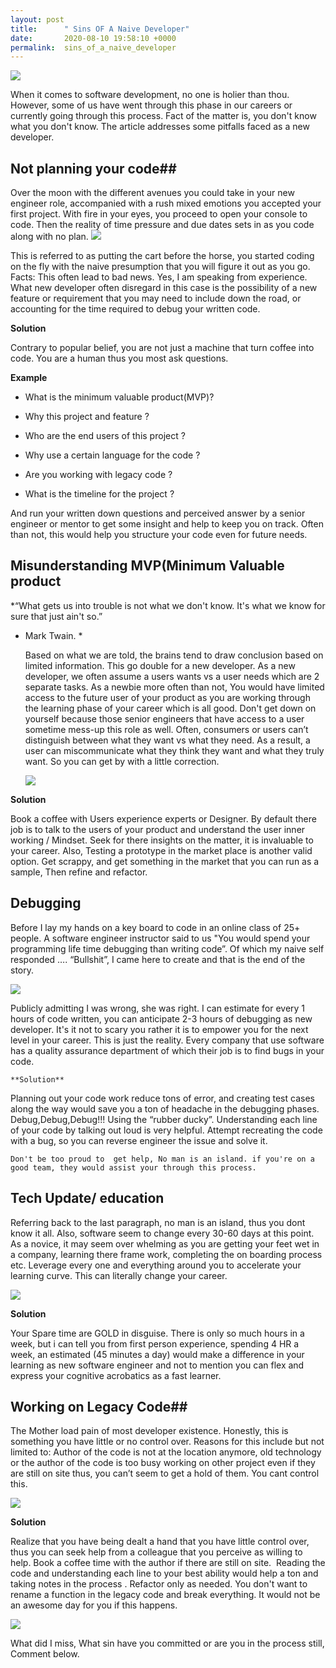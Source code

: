 ```yaml
---
layout: post
title:      " Sins OF A Naive Developer"
date:       2020-08-10 19:58:10 +0000
permalink:  sins_of_a_naive_developer
---
```


![](https://media.giphy.com/media/hu6vTyFd6FdLtn48Va/giphy.gif)

   When it comes to software development, no one is holier than thou. However, some of us have went through this phase in our careers or currently going through this process. Fact of the matter is, you don't know what you don't know.  The article addresses some pitfalls faced as a new developer.

## Not planning your code##
 
Over the moon with the different avenues you could take  in your new engineer role, accompanied with a rush mixed emotions you accepted your first project.
With fire in your eyes, you proceed to open your console to code.  Then the reality of  time pressure and due dates sets in as you code along with no plan.
![](https://carpedieminks.in/wp-content/uploads/2018/09/0.gif)

This is referred to as putting the cart before the horse, you started coding on the fly with the naive presumption that you will figure it out as you go. Facts: This often lead to bad news.  Yes, I am speaking from experience.  What new developer often disregard in this case is the possibility of a new feature  or requirement that you may need to include down the road, or accounting for the time required to debug your written code. 

 **Solution**

 Contrary to popular belief, you are not just a machine that turn coffee into code. You are a human thus you most ask questions.
 
  **Example**

 * What is the minimum valuable product(MVP)?
 
* Why this project and feature ?

* Who are the end users of this project ?

* Why use a certain language for the code ?

* Are you working with legacy code ?  

* What is the timeline for the project ?

And run your written down questions and perceived answer by a senior engineer or mentor to get some insight and help to keep you on track.  Often than not, this would help you structure your code even for future needs. 
   
   

## Misunderstanding MVP(Minimum Valuable product ##
 
*“What gets us into trouble is not what we don't know. It's what we know for sure that just ain't so.”
 - Mark Twain. *

   Based on what we are told, the brains tend to draw conclusion based on limited information. This go double for a new developer. As a new developer,  we often assume a users wants vs a user needs which are 2 separate tasks. 
  As a newbie more often than not, You would have limited access to the  future user of your product as  you are working  through the learning  phase of your career which is all good. Don't get down on yourself because those senior  engineers that have access to a user sometime mess-up this role as well. Often, consumers or users  can’t distinguish between what they want vs what they need. As a result, a user can miscommunicate  what they think they want and what they truly want.  So you can get by with a little  correction.
	
	![](https://media.giphy.com/media/jBkNKCdfZjs40/giphy.gif)

  **Solution**
	
  Book a coffee with Users  experience  experts or Designer. By default there  job is to talk to the users of your product and understand the user inner working / Mindset. Seek for there insights on the matter, it is invaluable to your career. 
  Also, Testing a prototype in the market place is another valid option. Get scrappy, and get something in the market that you can run as a sample, Then refine and refactor. 
 
## Debugging ##

   Before I lay my hands on a key board to code  in an online class of 25+ people. A software engineer instructor  said to us "You would spend your programming life time debugging than writing code”. 
Of which my naive self responded …. “Bullshit”, I came here to create and that is the end of the story. 

![](https://media.giphy.com/media/11ZSwQNWba4YF2/giphy.gif)

 Publicly admitting I was wrong, she was right.  I can estimate for every 1 hours of code written, you can anticipate 2-3 hours of debugging  as  new developer. It's it not to scary you rather it is to empower you for the next level in your career. This is just the reality. Every company that use software has a quality assurance department of which their job is to find bugs in your code.

    **Solution**
		
 Planning out your code work reduce tons of error, and creating test cases along the way would save you a ton of headache in the debugging phases. Debug,Debug,Debug!!! Using the “rubber ducky”.
   Understanding each line of your code by talking out loud is very helpful.  Attempt recreating the code with a bug, so you can  reverse engineer the issue and solve it.
  
	Don't be too proud to  get help, No man is an island. if you're on a good team, they would assist your through this process.
	
	
	
 ## Tech Update/ education ## 
 
Referring back to the last paragraph, no man is an island, thus you dont know it all.  Also, software seem to change every 30-60 days at this point. As a novice, it may seem over whelming as you are getting your feet wet in a  company, learning there frame work, completing the  on boarding process etc. Leverage every one and everything around you to accelerate your learning curve. This can literally change your career. 

![](https://media.giphy.com/media/kwEmwFUWO5Ety/giphy.gif)
		
**Solution**

   Your Spare time are GOLD in disguise. There is only so much hours in a week, but i can tell you from first person experience, spending 4 HR a week, an estimated (45 minutes a day)  would make a difference in your learning as new software  engineer and not to mention you can flex and express your cognitive acrobatics as a fast learner. 

## Working on Legacy Code##

   The Mother load pain  of most developer existence. Honestly, this is something you have little or no control over. 
Reasons for this include but not limited to:
 Author of the code is not at the location anymore, old technology or the author of the code is too busy working on other project even if they are still on site thus, you can’t seem to get a hold of them. You cant control this.
 
 ![](https://media.giphy.com/media/kwEmwFUWO5Ety/giphy.gif)

**Solution**

 Realize that you have being dealt a hand that you have little control over, thus  you can seek help  from a colleague that you perceive as willing to help.  Book a coffee time with the author if there are still on site.  Reading the code and understanding each line to your best ability would help a ton and taking notes in the process . 
Refactor only as needed. You don't want to rename a function in the legacy code and break everything. It would not  be an awesome day for you if this happens. 
 
 ![](https://media.giphy.com/media/sjwIr1YDx6AZG/giphy.gif)



What did I miss, What sin have you committed or are you in the process still, Comment below. 

